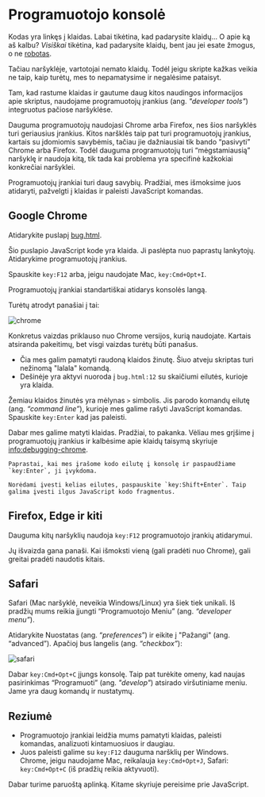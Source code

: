 # Programuotojo konsolė

Kodas yra linkęs į klaidas. Labai tikėtina, kad padarysite klaidų... O apie ką aš kalbu? *Visiškai* tikėtina, kad padarysite klaidų, bent jau jei esate žmogus, o ne [robotas](https://en.wikipedia.org/wiki/Bender_(Futurama)).

Tačiau naršyklėje, vartotojai nemato klaidų. Todėl jeigu skripte kažkas veikia ne taip, kaip turėtų, mes to nepamatysime ir negalėsime pataisyt.

Tam, kad rastume klaidas ir gautume daug kitos naudingos informacijos apie skriptus, naudojame programuotojų įrankius (ang. *"developer tools"*) integruotus pačiose naršyklėse.

Dauguma programuotojų naudojasi Chrome arba Firefox, nes šios naršyklės turi geriausius įrankius. Kitos naršklės taip pat turi programuotojų įrankius, kartais su įdomiomis savybėmis, tačiau jie dažniausiai tik bando “pasivyti” Chrome arba Firefox. Todėl dauguma programuotojų turi “mėgstamiausią” naršyklę ir naudoja kitą, tik tada kai problema yra specifinė kažkokiai konkrečiai naršyklei.

Programuotojų įrankiai turi daug savybių. Pradžiai, mes išmoksime juos atidaryti, pažvelgti į klaidas ir paleisti JavaScript komandas.

## Google Chrome

Atidarykite puslapį [bug.html](bug.html).

Šio puslapio JavaScript kode yra klaida. Ji paslėpta nuo paprastų lankytojų. Atidarykime programuotojų įrankius.

Spauskite `key:F12` arba, jeigu naudojate Mac, `key:Cmd+Opt+I`.

Programuotojų įrankiai standartiškai atidarys konsolės langą.

Turėtų atrodyt panašiai į tai:

![chrome](chrome.png)

Konkretus vaizdas priklauso nuo Chrome versijos, kurią naudojate. Kartais atsiranda pakeitimų, bet visgi vaizdas turėtų būti panašus.

- Čia mes galim pamatyti raudoną klaidos žinutę. Šiuo atveju skriptas turi nežinomą "lalala" komandą.
- Dešinėje yra aktyvi nuoroda į `bug.html:12` su skaičiumi eilutės, kurioje yra klaida.

Žemiau klaidos žinutės yra mėlynas `>` simbolis. Jis parodo komandų eilutę (ang. *“command line”*), kurioje mes galime rašyti JavaScript komandas. Spauskite `key:Enter` kad jas paleisti.

Dabar mes galime matyti klaidas. Pradžiai, to pakanka. Vėliau mes grįšime į programuotojų įrankius ir kalbėsime apie klaidų taisymą skyriuje <info:debugging-chrome>.

```smart header="Kelių eilučių įvedimas"
Paprastai, kai mes įrašome kodo eilutę į konsolę ir paspaudžiame `key:Enter`, ji įvykdoma.

Norėdami įvesti kelias eilutes, paspauskite `key:Shift+Enter`. Taip galima įvesti ilgus JavaScript kodo fragmentus.
```

## Firefox, Edge ir kiti

Dauguma kitų naršyklių naudoja `key:F12` programuotojo įrankių atidarymui.

Jų išvaizda gana panaši. Kai išmoksti vieną (gali pradėti nuo Chrome), gali greitai pradėti naudotis kitais.

## Safari

Safari (Mac naršyklė, neveikia Windows/Linux) yra šiek tiek unikali. Iš pradžių mums reikia įjungti “Programuotojo Meniu” (ang. *“developer menu”*).

Atidarykite Nuostatas (ang. “*preferences*”) ir eikite į "Pažangi" (ang. “advanced”). Apačioj bus langelis (ang. *“checkbox”*):

![safari](safari.png)

Dabar `key:Cmd+Opt+C` įjungs konsolę. Taip pat turėkite omeny, kad naujas pasirinkimas “Programuoti” (ang. *"develop"*) atsirado viršutiniame meniu. Jame yra daug komandų ir nustatymų.

## Reziumė

- Programuotojo įrankiai leidžia mums pamatyti klaidas, paleisti komandas, analizuoti kintamuosiuos ir daugiau.
- Juos paleisti galime su `key:F12` dauguma naršklių per Windows. Chrome, jeigu naudojame Mac, reikalauja `key:Cmd+Opt+J`, Safari: `key:Cmd+Opt+C` (iš pradžių reikia aktyvuoti).

Dabar turime paruoštą aplinką. Kitame skyriuje pereisime prie JavaScript.
